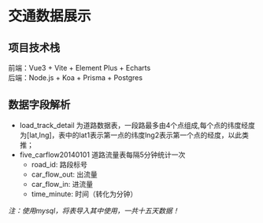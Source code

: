 # 交通数据展示
## 项目技术栈
前端：Vue3 + Vite + Element Plus + Echarts  
后端：Node.js + Koa + Prisma + Postgres

## 数据字段解析
- load_track_detail 为道路数据表，一段路最多由4个点组成,每个点的纬度经度为[lat,lng]，表中的lat1表示第一点的纬度lng2表示第一个点的经度，以此类推；
- five_carflow20140101 道路流量表每隔5分钟统计一次
    - road_id: 路段标号
    - car_flow_out: 出流量
	- car_flow_in: 进流量
    - time_minute: 时间（转化为分钟）


_注：使用mysql，将表导入其中使用，一共十五天数据！_